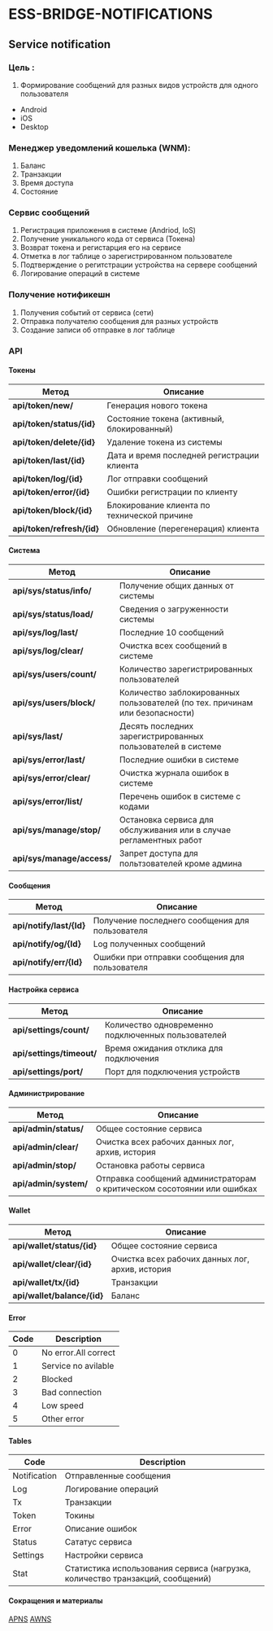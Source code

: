 # ESS-BRIDGE-NOTIFICATIONS

## Service notification

### Цель :
1. Формирование сообщений для разных видов устройств для одного пользователя
* Android
* iOS
* Desktop




### Менеджер уведомлений кошелька (WNM):

1. Баланс
2. Транзакции
3. Время доступа
4. Состояние 



 ### Сервис сообщений

 1. Регистрация приложения в системе  (Andriod, IoS)
 2. Получение уникального кода от сервиса (Токена)
 3. Возврат токена и регистарция его на сервисе 
 4. Отметка в лог таблице о зарегистрированном пользователе
 5. Подтверждение о регитстрации устройства на сервере сообщений
 6. Логирование операций в системе


 ### Получение нотификешн

 1. Получения событий от сервиса (сети)  
 2. Отправка получателю сообщения для разных устройств  
 3. Создание записи об отправке в лог таблице  



### API



#### Токены

|Метод|Описание|
|---|---|
|**api/token/new/**|Генерация нового токена|
|**api/token/status/{id}**|Состояние токена (активный, блокированный)|
|**api/token/delete/{id}**|Удаление токена из системы|
|**api/token/last/{id}**|Дата и время последней регистрации клиента|
|**api/token/log/{id}**|Лог отправки сообщений|
|**api/token/error/{id}**|Ошибки регистрации по клиенту|
|**api/token/block/{id}**|Блокирование клиента по технической причине|
|**api/token/refresh/{id}**|Обновление (перегенерация) клиента|


#### Cистема

|Метод|Описание|
|---|---|
|**api/sys/status/info/**|Получение общих данных от системы|
|**api/sys/status/load/**|Cведения о загруженности системы|
|**api/sys/log/last/**|Последние 10 сообщений|
|**api/sys/log/clear/**|Очистка всех сообщений в системе|
|**api/sys/users/count/**|Количество зарегистрированных пользователей|
|**api/sys/users/block/**|Количество заблокированных пользователей (по тех. причинам или безопасности)|
|**api/sys/last/**|Десять последних зарегистрированных пользователей в системе|
|**api/sys/error/last/**|Последние ошибки в системе|  
|**api/sys/error/clear/**|Очистка журнала ошибок в системе|  
|**api/sys/error/list/**|Перечень ошибок в системе с кодами|  
|**api/sys/manage/stop/**|Остановка сервиса для обслуживания или в случае регламентных работ|  
|**api/sys/manage/access/**|Запрет доступа для польтзователей кроме админа|  


#### Сообщения

|Метод|Описание|
|---|---|
|**api/notify/last/{Id}**|Получение последнего сообщения для пользователя|
|**api/notify/og/{Id}**|Log полученных сообщений|
|**api/notify/err/{Id}**|Ошибки при отправки сообщения для пользователя|


#### Настройка сервиса

|Метод|Описание|
|---|---|
|**api/settings/count/**|Количество одновременно подключенных пользователей|
|**api/settings/timeout/**|Время ожидания отклика для подключения|
|**api/settings/port/**|Порт для подключения устройств|



#### Администрирование

|Метод|Описание|
|---|---|
|**api/admin/status/**|Общее состояние сервиса|
|**api/admin/clear/**|Очистка всех рабочих данных лог, архив, история|
|**api/admin/stop/**|Остановка работы сервиса|
|**api/admin/system/**|Отправка сообщений администраторам о критическом сосотоянии или ошибках|


#### Wallet

|Метод|Описание|
|---|---|
|**api/wallet/status/{id}**|Общее состояние сервиса|
|**api/wallet/clear/{id}**|Очистка всех рабочих данных лог, архив, история|
|**api/wallet/tx/{id}**|Транзакции|
|**api/wallet/balance/{id}**|Баланс |


#### Error

|Code|Description|
|---|---|
|0|No error.All correct|
|1|Service no avilable|
|2|Blocked|
|3|Bad connection|
|4|Low speed|
|5|Other error|


#### Tables

|Code|Description|
|---|---|
|Notification|Отправленные сообщения|
|Log|Логирование операций|
|Tx|Транзакции|
|Token|Токины|
|Error|Описание ошибок|
|Status|Сататус сервиса|
|Settings|Настройки сервиса|
|Stat|Статистика использования сервиса (нагрузка, количество транзакций, сообщений)|



#### Сокращения и материалы
[APNS](https://developer.apple.com/library/archive/documentation/NetworkingInternet/Conceptual/RemoteNotificationsPG/APNSOverview.html#//apple_ref/doc/uid/TP40008194-CH8-SW1)
[AWNS](https://aws.amazon.com/ru/sns/)






































